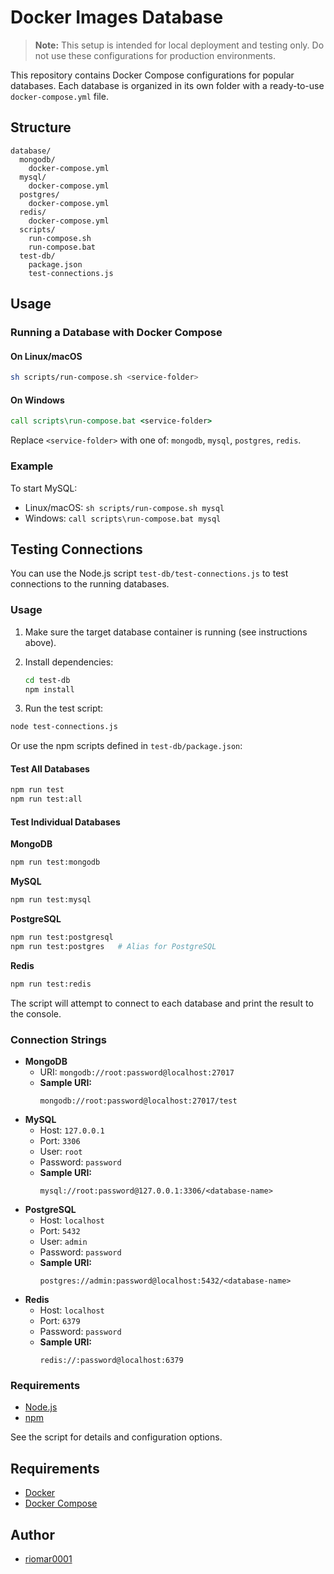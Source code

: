 # Docker Images Database


> **Note:** This setup is intended for local deployment and testing only. Do not use these configurations for production environments.

This repository contains Docker Compose configurations for popular databases. Each database is organized in its own folder with a ready-to-use `docker-compose.yml` file.

## Structure

```
database/
  mongodb/
    docker-compose.yml
  mysql/
    docker-compose.yml
  postgres/
    docker-compose.yml
  redis/
    docker-compose.yml
  scripts/
    run-compose.sh
    run-compose.bat
  test-db/
    package.json
    test-connections.js
```

## Usage

### Running a Database with Docker Compose

#### On Linux/macOS
```sh
sh scripts/run-compose.sh <service-folder>
```
#### On Windows
```bat
call scripts\run-compose.bat <service-folder>
```
Replace `<service-folder>` with one of: `mongodb`, `mysql`, `postgres`, `redis`.

### Example
To start MySQL:
- Linux/macOS: `sh scripts/run-compose.sh mysql`
- Windows: `call scripts\run-compose.bat mysql`

## Testing Connections

You can use the Node.js script `test-db/test-connections.js` to test connections to the running databases.

### Usage

1. Make sure the target database container is running (see instructions above).

2. Install dependencies:

   ```sh
   cd test-db
   npm install
   ```


3. Run the test script:

  ```sh
  node test-connections.js
  ```


Or use the npm scripts defined in `test-db/package.json`:

#### Test All Databases
```sh
npm run test
npm run test:all
```

#### Test Individual Databases

**MongoDB**
```sh
npm run test:mongodb
```

**MySQL**
```sh
npm run test:mysql
```

**PostgreSQL**
```sh
npm run test:postgresql
npm run test:postgres   # Alias for PostgreSQL
```

**Redis**
```sh
npm run test:redis
```

The script will attempt to connect to each database and print the result to the console.


### Connection Strings

- **MongoDB**
  - URI: `mongodb://root:password@localhost:27017`
  - **Sample URI:**
    ```
    mongodb://root:password@localhost:27017/test
    ```
- **MySQL**
  - Host: `127.0.0.1`
  - Port: `3306`
  - User: `root`
  - Password: `password`
  - **Sample URI:**
    ```
    mysql://root:password@127.0.0.1:3306/<database-name>
    ```
- **PostgreSQL**
  - Host: `localhost`
  - Port: `5432`
  - User: `admin`
  - Password: `password`
  - **Sample URI:**
    ```
    postgres://admin:password@localhost:5432/<database-name>
    ```
- **Redis**
  - Host: `localhost`
  - Port: `6379`
  - Password: `password`
  - **Sample URI:**
    ```
    redis://:password@localhost:6379
    ```

### Requirements

- [Node.js](https://nodejs.org/)
- [npm](https://www.npmjs.com/)

See the script for details and configuration options.

## Requirements
- [Docker](https://www.docker.com/get-started)
- [Docker Compose](https://docs.docker.com/compose/)

## Author
- [riomar0001](https://github.com/riomar0001)